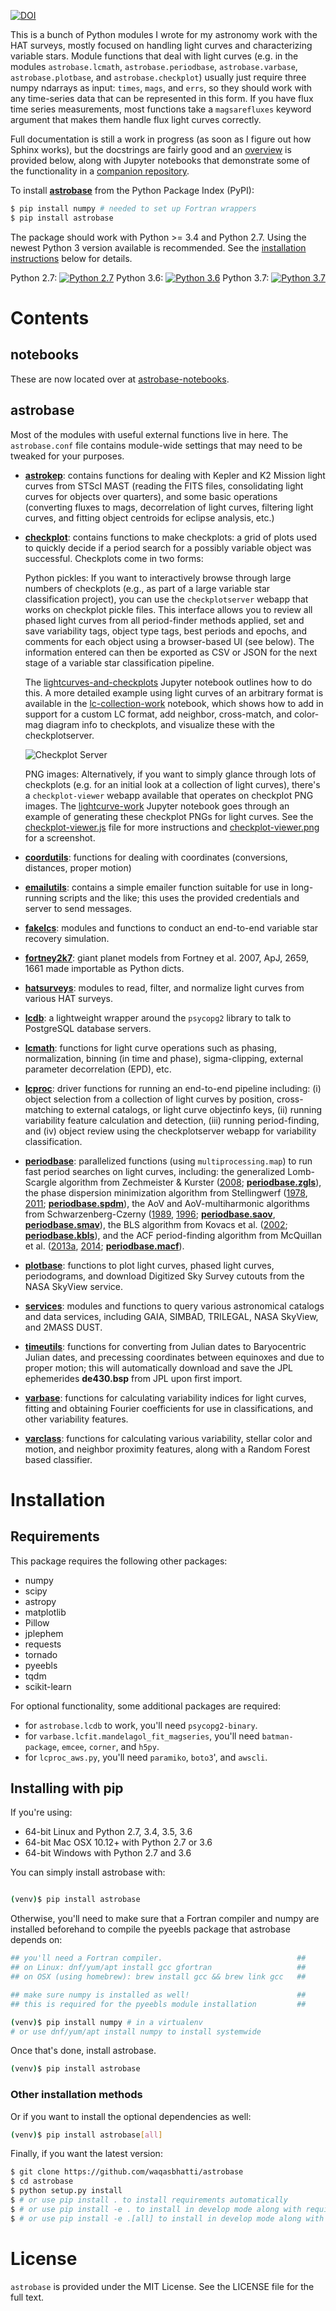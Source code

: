 [![DOI](https://zenodo.org/badge/75150575.svg)](https://zenodo.org/badge/latestdoi/75150575)

This is a bunch of Python modules I wrote for my astronomy work with the HAT
surveys, mostly focused on handling light curves and characterizing variable
stars. Module functions that deal with light curves (e.g. in the modules
`astrobase.lcmath`, `astrobase.periodbase`, `astrobase.varbase`,
`astrobase.plotbase`, and `astrobase.checkplot`) usually just require three
numpy ndarrays as input: `times`, `mags`, and `errs`, so they should work with
any time-series data that can be represented in this form. If you have flux time
series measurements, most functions take a `magsarefluxes` keyword argument that
makes them handle flux light curves correctly.

Full documentation is still a work in progress (as soon as I figure out how
Sphinx works), but the docstrings are fairly good and an [overview](#contents)
is provided below, along with Jupyter notebooks that demonstrate some of the
functionality in a [companion repository](https://github.com/waqasbhatti/astrobase-notebooks).

To install **[astrobase](https://pypi.python.org/pypi/astrobase)** from the
Python Package Index (PyPI):

```bash
$ pip install numpy # needed to set up Fortran wrappers
$ pip install astrobase
```

The package should work with Python >= 3.4 and Python 2.7. Using the newest
Python 3 version available is recommended. See the [installation
instructions](#installation) below for details.

Python 2.7: [![Python 2.7](https://ci.wbhatti.org/buildStatus/icon?job=astrobase)](https://ci.wbhatti.org/job/astrobase) Python 3.6: [![Python
3.6](https://ci.wbhatti.org/buildStatus/icon?job=astrobase-py3)](https://ci.wbhatti.org/job/astrobase-py3) Python 3.7: [![Python 3.7](https://ci.wbhatti.org/buildStatus/icon?job=astrobase-py37)](https://ci.wbhatti.org/job/astrobase-py37)

# Contents

## notebooks

These are now located over at
[astrobase-notebooks](https://github.com/waqasbhatti/astrobase-notebooks).

## astrobase

Most of the modules with useful external functions live in here. The
`astrobase.conf` file contains module-wide settings that may need to be tweaked
for your purposes.

- **[astrokep](astrobase/astrokep.py)**: contains functions for dealing with
  Kepler and K2 Mission light curves from STScI MAST (reading the FITS files,
  consolidating light curves for objects over quarters), and some basic
  operations (converting fluxes to mags, decorrelation of light curves,
  filtering light curves, and fitting object centroids for eclipse analysis,
  etc.)

- **[checkplot](astrobase/checkplot.py)**: contains functions to make
  checkplots: a grid of plots used to quickly decide if a period search for a
  possibly variable object was successful. Checkplots come in two forms:

  Python pickles: If you want to interactively browse through large numbers of
  checkplots (e.g., as part of a large variable star classification project),
  you can use the `checkplotserver` webapp that works on checkplot pickle
  files. This interface allows you to review all phased light curves from all
  period-finder methods applied, set and save variability tags, object type
  tags, best periods and epochs, and comments for each object using a
  browser-based UI (see below). The information entered can then be exported as
  CSV or JSON for the next stage of a variable star classification pipeline.

  The
  [lightcurves-and-checkplots](https://nbviewer.jupyter.org/github/waqasbhatti/astrobase-notebooks/blob/master/lightcurves-and-checkplots.ipynb)
  Jupyter notebook outlines how to do this. A more detailed example using light
  curves of an arbitrary format is available in the
  [lc-collection-work](https://nbviewer.jupyter.org/github/waqasbhatti/astrobase-notebooks/blob/master/lc-collection-work.ipynb)
  notebook, which shows how to add in support for a custom LC format, add
  neighbor, cross-match, and color-mag diagram info to checkplots, and visualize
  these with the checkplotserver.

  ![Checkplot Server](astrobase/data/checkplotserver.png?raw=true)

  PNG images: Alternatively, if you want to simply glance through lots of
  checkplots (e.g. for an initial look at a collection of light curves), there's
  a `checkplot-viewer` webapp available that operates on checkplot PNG
  images. The
  [lightcurve-work](https://nbviewer.jupyter.org/github/waqasbhatti/astrobase-notebooks/blob/master/lightcurve-work.ipynb)
  Jupyter notebook goes through an example of generating these checkplot PNGs
  for light curves. See the
  [checkplot-viewer.js](astrobase/cpserver/checkplot-viewer.js) file for more
  instructions and [checkplot-viewer.png](astrobase/data/checkplot-viewer.png)
  for a screenshot.

- **[coordutils](astrobase/coordutils.py)**: functions for dealing with
  coordinates (conversions, distances, proper motion)

- **[emailutils](astrobase/emailutils.py)**: contains a simple emailer
  function suitable for use in long-running scripts and the like; this uses the
  provided credentials and server to send messages.

- **[fakelcs](astrobase/fakelcs)**: modules and functions to conduct an
  end-to-end variable star recovery simulation.

- **[fortney2k7](astrobase/services/fortney2k7.py)**: giant planet models from Fortney
  et al. 2007, ApJ, 2659, 1661 made importable as Python dicts.

- **[hatsurveys](astrobase/hatsurveys)**: modules to read, filter, and normalize
  light curves from various HAT surveys.

- **[lcdb](astrobase/lcdb.py)**: a lightweight wrapper around the
  `psycopg2` library to talk to PostgreSQL database servers.

- **[lcmath](astrobase/lcmath.py)**: functions for light curve operations such
  as phasing, normalization, binning (in time and phase), sigma-clipping,
  external parameter decorrelation (EPD), etc.

- **[lcproc](astrobase/lcproc.py)**: driver functions for running an end-to-end
    pipeline including: (i) object selection from a collection of light curves
    by position, cross-matching to external catalogs, or light curve objectinfo
    keys, (ii) running variability feature calculation and detection, (iii)
    running period-finding, and (iv) object review using the checkplotserver
    webapp for variability classification.

- **[periodbase](astrobase/periodbase)**: parallelized functions (using
  `multiprocessing.map`) to run fast period searches on light curves, including:
  the generalized Lomb-Scargle algorithm from Zechmeister & Kurster
  ([2008](http://adsabs.harvard.edu/abs/2009A%26A...496..577Z);
  **[periodbase.zgls](astrobase/periodbase/zgls.py)**), the phase dispersion
  minimization algorithm from Stellingwerf
  ([1978](http://adsabs.harvard.edu/abs/1978ApJ...224..953S),
  [2011](http://adsabs.harvard.edu/abs/2011rrls.conf...47S);
  **[periodbase.spdm](astrobase/periodbase/spdm.py)**), the AoV and
  AoV-multiharmonic algorithms from Schwarzenberg-Czerny
  ([1989](http://adsabs.harvard.edu/abs/1989MNRAS.241..153S),
  [1996](http://adsabs.harvard.edu/abs/1996ApJ...460L.107S);
  **[periodbase.saov](astrobase/periodbase/saov.py)**,
  **[periodbase.smav](astrobase/periodbase/smav.py)**), the BLS algorithm from
  Kovacs et al. ([2002](http://adsabs.harvard.edu/abs/2002A%26A...391..369K);
  **[periodbase.kbls](astrobase/periodbase/kbls.py)**), and the ACF
  period-finding algorithm from McQuillan et
  al. ([2013a](http://adsabs.harvard.edu/abs/2013MNRAS.432.1203M),
  [2014](http://adsabs.harvard.edu/abs/2014ApJS..211...24M);
  **[periodbase.macf](astrobase/periodbase/macf.py)**).

- **[plotbase](astrobase/plotbase.py)**: functions to plot light curves, phased
  light curves, periodograms, and download Digitized Sky Survey cutouts from the
  NASA SkyView service.

- **[services](astrobase/services)**: modules and functions to query various
  astronomical catalogs and data services, including GAIA, SIMBAD, TRILEGAL,
  NASA SkyView, and 2MASS DUST.

- **[timeutils](astrobase/timeutils.py)**: functions for converting from
  Julian dates to Baryocentric Julian dates, and precessing coordinates between
  equinoxes and due to proper motion; this will automatically download and save
  the JPL ephemerides **de430.bsp** from JPL upon first import.

- **[varbase](astrobase/varbase)**: functions for calculating variability
  indices for light curves, fitting and obtaining Fourier coefficients for use
  in classifications, and other variability features.

- **[varclass](astrobase/varclass)**: functions for calculating various
  variability, stellar color and motion, and neighbor proximity features, along
  with a Random Forest based classifier.


# Installation

## Requirements

This package requires the following other packages:

- numpy
- scipy
- astropy
- matplotlib
- Pillow
- jplephem
- requests
- tornado
- pyeebls
- tqdm
- scikit-learn

For optional functionality, some additional packages are required:

- for `astrobase.lcdb` to work, you'll need `psycopg2-binary`.
- for `varbase.lcfit.mandelagol_fit_magseries`, you'll need `batman-package`,
  `emcee`, `corner`, and `h5py`.
- for `lcproc_aws.py`, you'll need `paramiko`, `boto3`', and `awscli`.

## Installing with pip

If you're using:

- 64-bit Linux and Python 2.7, 3.4, 3.5, 3.6
- 64-bit Mac OSX 10.12+ with Python 2.7 or 3.6
- 64-bit Windows with Python 2.7 and 3.6

You can simply install astrobase with:

```bash

(venv)$ pip install astrobase
```

Otherwise, you'll need to make sure that a Fortran compiler and numpy are
installed beforehand to compile the pyeebls package that astrobase depends on:

```bash
## you'll need a Fortran compiler.                              ##
## on Linux: dnf/yum/apt install gcc gfortran                   ##
## on OSX (using homebrew): brew install gcc && brew link gcc   ##

## make sure numpy is installed as well!                        ##
## this is required for the pyeebls module installation         ##

(venv)$ pip install numpy # in a virtualenv
# or use dnf/yum/apt install numpy to install systemwide
```

Once that's done, install astrobase.

```bash
(venv)$ pip install astrobase
```

### Other installation methods

Or if you want to install the optional dependencies as well:

```bash
(venv)$ pip install astrobase[all]
```

Finally, if you want the latest version:

```bash
$ git clone https://github.com/waqasbhatti/astrobase
$ cd astrobase
$ python setup.py install
$ # or use pip install . to install requirements automatically
$ # or use pip install -e . to install in develop mode along with requirements
$ # or use pip install -e .[all] to install in develop mode along with all requirements
```

# License

`astrobase` is provided under the MIT License. See the LICENSE file for the full
text.
